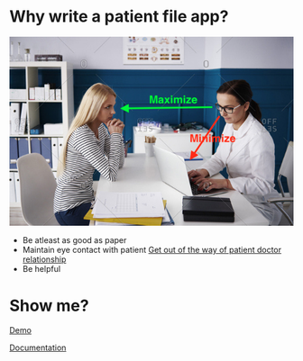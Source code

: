 # Why write a patient file app?

![eye contact](./big-picture/images/maintain-eye-contact-with-patient.png)

- Be atleast as good as paper
- Maintain eye contact with patient
  [Get out of the way of patient doctor relationship](https://khn.org/news/death-by-a-thousand-clicks/)
- Be helpful

# Show me?

[Demo](http://95.217.13.83/pf/abcd)

[Documentation](https://savantcare.github.io)
